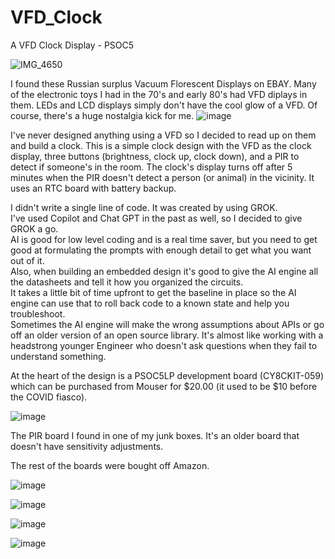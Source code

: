# VFD_Clock
A VFD Clock Display - PSOC5


![IMG_4650](https://github.com/user-attachments/assets/f3be5c88-f3c3-4beb-ae60-e10e518ec862)

I found these Russian surplus Vacuum Florescent Displays on EBAY.
Many of the electronic toys I had in the 70's and early 80's had VFD diplays in them.
LEDs and LCD displays simply don't have the cool glow of a VFD. Of course, there's a huge nostalgia kick for me.
![image](https://github.com/user-attachments/assets/6d9cd61b-a2c1-439b-bf9f-f02647730ac5)

I've never designed anything using a VFD so I decided to read up on them and build a clock.
This is a simple clock design with the VFD as the clock display, three buttons (brightness, clock up, clock down), and a PIR to detect if someone's in the room.
The clock's display turns off after 5 minutes when the PIR doesn't detect a person (or animal) in the vicinity. It uses an RTC board with battery backup.

I didn't write a single line of code. It was created by using GROK.  
I've used Copilot and Chat GPT in the past as well, so I decided to give GROK a go.  
AI is good for low level coding and is a real time saver, but you need to get good at formulating the prompts with enough detail to get what you want out of it.  
Also, when building an embedded design it's good to give the AI engine all the datasheets and tell it how you organized the circuits.  
It takes a little bit of time upfront to get the baseline in place so the AI engine can use that to roll back code to a known state and help you troubleshoot.  
Sometimes the AI engine will make the wrong assumptions about APIs or go off an older version of an open source library.
It's almost like working with a headstrong younger Engineer who doesn't ask questions when they fail to understand something.

At the heart of the design is a PSOC5LP development board (CY8CKIT-059) which can be purchased from Mouser for $20.00 (it used to be $10 before the COVID fiasco).  
  
![image](https://github.com/user-attachments/assets/936be44b-1d2e-4606-b4c4-67d4dd59f627)
  
The PIR board I found in one of my junk boxes. It's an older board that doesn't have sensitivity adjustments.  
  
The rest of the boards were bought off Amazon.  
  
![image](https://github.com/user-attachments/assets/8e2fd54e-7ff9-4571-bef6-a3b0aac83c6d)
  
![image](https://github.com/user-attachments/assets/c5ca54c2-c733-4d01-82b8-1b1767655074)

![image](https://github.com/user-attachments/assets/8791c792-f16d-48aa-8124-36bbcc9df6f2)

![image](https://github.com/user-attachments/assets/4cb44e61-2048-48fb-931e-8d440f6435eb)

